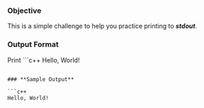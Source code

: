 ### **Objective**
This is a simple challenge to help you practice printing to ***stdout***.

### **Output Format**

Print ```c++
Hello, World!
``` to stdout.

### **Sample Output**

```c++
Hello, World!
```